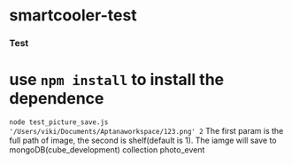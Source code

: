 # smartcooler-test
### Test
# use `npm install` to install the dependence
`node test_picture_save.js '/Users/viki/Documents/Aptanaworkspace/123.png' 2`
The first param is the full path of image, the second is shelf(default is 1). The iamge will save to mongoDB(cube_development) collection photo_event
